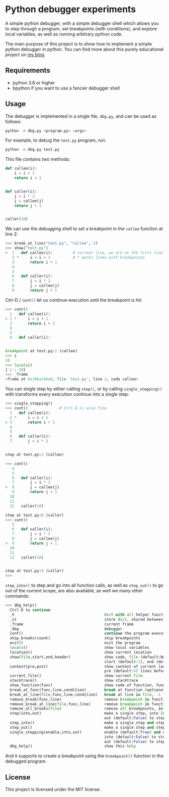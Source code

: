 Python debugger experiments
===========================

A simple python debugger, with a simple debugger shell
which allows you to step through a program,
set breakpoints (with conditions), and explore local variables,
as well as running arbitrary python code.

The main purpose of this project is to show
how to implement a simple python debugger in python.
You can find more about this purely educational project on
[my blog](https://mostlynerdless.de/blog/tag/lets-create-a-debugger-together/).

Requirements
------------
- python 3.8 or higher
- bpython if you want to use a fancier debugger shell

Usage
-----
The debugger is implemented in a single file, `dbg.py`, and
can be used as follows:

```bash
python -m dbg.py <program.py> <args>
```

For example, to debug the `test.py` program, run:

```bash
python -m dbg.py test.py
```

This file contains two methods:

```python
def callee(i):
    i = i + 1
    return i + 1


def caller(i):
    j = i * 2
    j = callee(j)
    return j + 1


caller(10)
```

We can use the debugging shell to set a breakpoint in the `callee` function
at line 2:

```python
>>> break_at_line("test.py", "callee", 2)
>>> show("test.py")
>  1   def callee(i):         # current line, we are at the first line of the file
   2 *     i = i + 1          # * marks lines with breakpoints
   3       return i + 1
   4    
   5
   6   def caller(i):
   7       j = i * 2
   8       j = callee(j)
   9       return j + 1
```

Ctrl-D / `cont()` let us continue execution until the breakpoint is hit:

```python
>>> cont()
  1   def callee(i):
> 2 *     i = i + 1
  3       return i + 1
  4
  5
  6   def caller(i):


breakpoint at test.py:2 (callee)
>>> i
20
>>> locals()
{'i': 20}
>>> _frame
<frame at 0x106acbba0, file 'test.py', line 2, code callee>
```

You can single step by either calling `step()`, or
by calling `single_stepping()` with transforms every
execution continue into a single step:

```python
>>> single_stepping()
>>> cont()              # Ctrl-D is also fine
  1   def callee(i):
  2 *     i = i + 1
> 3       return i + 1
  4    
  5    
  6   def caller(i):
  7       j = i * 2


step at test.py:3 (callee)

>>> cont()
   4    
   5    
   6   def caller(i):
   7       j = i * 2
>  8       j = callee(j)
   9       return j + 1
  10    
  11    
  12   caller(10)

step at test.py:8 (caller)
>>> cont()
   5    
   6   def caller(i):
   7       j = i * 2
   8       j = callee(j)
>  9       return j + 1
  10    
  11    
  12   caller(10)


step at test.py:9 (caller)
>>>
```

`step_into()` to step and go into all function calls, as well
as `step_out()` to go out of the current scope, are also available,
as well we many other commands:

```python
>>> dbg_help()
  Ctrl-D to continue
  _h                                        dict with all helper functions
  _st                                       store dict, shared between shells
  _frame                                    current frame
  _dbg                                      debugger
  cont()                                    continue the program execution
  skip_breaks(count)                        skip breakpoints
  exit()                                    exit the program
  locals()                                  show local variables
  location()                                show current location
  show(file,start,end,header)               show code, file (default:None, current file),
                                            start (default:1), end (default:-1)
  context(pre,post)                         show context of current location,
                                            pre (default:4) lines before, post (default:4) lines after
  current_file()                            show current file
  stacktrace()                              show stacktrace
  show_function(func)                       show code of function, func (default:None) current function
  break_at_func(func,line,condition)        break at function (optional line number, optional condition string)
  break_at_line(file,func,line,condition)   break at line in file, -1 first line in function, optional condition string
  remove_break(func,line)                   remove breakpoint in function object
  remove_break_at_line(file,func,line)      remove breakpoint in function
  remove_all_breaks(file)                   remove all breakpoints, in the file or all files if file is None
  step(into,out)                            make a single step, into (default:False) to step into calls too,
                                            out (default:False) to step out of calls only
  step_into()                               make a single step and step into calls too
  step_out()                                make a single step and step out of calls
  single_stepping(enable,into,out)          enable (default:True) and disable to step instead of continue,
                                            into (default:False) to step into calls,
                                            out (default:False) to step out of calls only
  dbg_help()                                show this help
```

And it supports to create a breakpoint using the `breakpoint()` function
in the debugged program.

License
-------
This project is licensed under the MIT license.